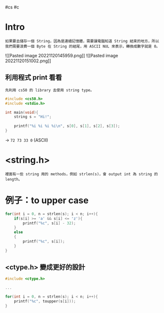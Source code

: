 #cs #c

# Intro
	如果要去儲存一個 String，因為是連續記憶體，需要讓電腦知道 String 結束的地方，所以我們需要浪費一個 Byte 在 String 的結尾，用 ASCII NUL 來表示，轉換成數字就是 0。
![[Pasted image 20221120145959.png]]
![[Pasted image 20221120151002.png]]

## 利用程式 print 看看
	先利用 cs50 的 library 去使用 string type。
```c
#include <cs50.h>
#include <stdio.h>

int main(void){
	string s = "Hi!";
	
	printf("%i %i %i %i\n", s[0], s[1], s[2], s[3]);
}
```
→ `72 73 33 0` (ASCII)

# <string.h>
	裡面有一些 string 用的 methods，例如 strlen(s)，會 output int 為 string 的 length。

# 例子：to upper case
```c
for(int i = 0, n = strlen(s); i < n; i++){
	if(s[i] >= 'a' && s[i] <= 'z'){
		printf("%c", s[i] - 32);
	}
	else
	{
		printf("%c", s[i]);
	}
}
```

## <ctype.h> 變成更好的設計
```c
#include <ctype.h>

...

for(int i = 0, n = strlen(s); i < n; i++){
	printf("%c", toupper(s[i]));
}
```


